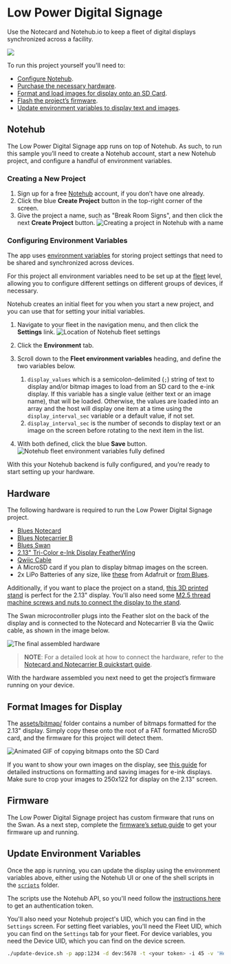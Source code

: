 # Low Power Digital Signage

Use the Notecard and Notehub.io to keep a fleet of digital displays synchronized across a facility.

![](assets/images/nf4.gif)

To run this project yourself you'll need to:

* [Configure Notehub](#notehub).
* [Purchase the necessary hardware](#hardware).
* [Format and load images for display onto an SD Card](#format-images-for-display).
* [Flash the project’s firmware](#firmware).
* [Update environment variables to display text and images](#update-environment-variables).

## Notehub

The Low Power Digital Signage app runs on top of Notehub. As such, to run this sample you’ll need to create a Notehub account, start a new Notehub project, and configure a handful of environment variables.

### Creating a New Project

1. Sign up for a free [Notehub](https://notehub.io) account, if you don’t have one
already.
1. Click the blue **Create Project** button in the top-right corner of the screen.
1. Give the project a name, such as "Break Room Signs", and then click the next
**Create Project** button.
![Creating a project in Notehub with a name](assets/images/notehub-create-project.png)

### Configuring Environment Variables

The app uses [environment variables](https://dev.blues.io/guides-and-tutorials/notecard-guides/understanding-environment-variables/)
for storing project settings that need to be shared and synchronized across
devices.

For this project all environment variables need to be set up at the [fleet](https://dev.blues.io/reference/glossary/#fleet)
level, allowing you to configure different settings on different groups of
devices, if necessary.

Notehub creates an initial fleet for you when you start a new project, and you
can use that for setting your initial variables.

1. Navigate to your fleet in the navigation menu, and then click the **Settings**
link.
![Location of Notehub fleet settings](assets/images/notehub-fleet-settings.png)
1. Click the **Environment** tab.
1. Scroll down to the **Fleet environment variables** heading, and define the
two variables below.
    1. `display_values` which is a semicolon-delimited (`;`) string of text to display and/or bitmap images to load from an SD card to the e-ink display. If this variable has a single value (either text or an image name), that will be loaded. Otherwise, the values are loaded into an array and the host will display one item at a time using the `display_interval_sec` variable or a default value, if not set.
    1. `display_interval_sec` is the number of seconds to display text or an image on the screen before rotating to the next item in the list.

1. With both defined, click the blue **Save** button.
![Notehub fleet environment variables fully defined](assets/images/notehub-env-vars-defined.png)

With this your Notehub backend is fully configured, and you’re ready to start
setting up your hardware.

## Hardware

The following hardware is required to run the Low Power Digital Signage project.

* [Blues Notecard](https://shop.blues.io/collections/notecard)
* [Blues Notecarrier B](https://shop.blues.io/products/carr-b)
* [Blues Swan](https://shop.blues.io/collections/swan/products/swan)
* [2.13" Tri-Color e-Ink Display FeatherWing](https://www.adafruit.com/product/4814)
* [Qwiic Cable](https://www.sparkfun.com/products/14427)
* A MicroSD card if you plan to display bitmap images on the screen.
* 2x LiPo Batteries of any size, like [these](https://www.adafruit.com/product/328) from Adafruit or [from Blues](https://shop.blues.io/collections/accessories).

Additionally, if you want to place the project on a stand, [this 3D printed stand](https://learn.adafruit.com/eink-featherwing-display-stand) is perfect for the 2.13" display. You'll also need some [M2.5 thread machine screws and nuts to connect the display to the stand](https://www.adafruit.com/product/3299).

The Swan microcontroller plugs into the Feather slot on the back of the display and is connected to the Notecard and Notecarrier B via the Qwiic cable, as shown in the image below.

![The final assembled hardware](assets/images/hardware-build.png)

> **NOTE**: For a detailed look at how to connect the hardware, refer to the
[Notecard and Notecarrier B quickstart guide](https://dev.blues.io/quickstart/notecard-quickstart/notecard-and-notecarrier-b/).

With the hardware assembled you next need to get the project’s firmware
running on your device.

## Format Images for Display

The [assets/bitmap/](/assets/bitmaps/) folder contains a number of bitmaps formatted for the 2.13" display. Simply copy these onto the root of a FAT formatted MicroSD card, and the firmware for this project will detect them.

![Animated GIF of copying bitmaps onto the SD Card](assets/images/sdcard.gif)

If you want to show your own images on the display, see [this guide](https://learn.adafruit.com/preparing-graphics-for-e-ink-displays?view=all) for detailed instructions on formatting and saving images for e-ink displays. Make sure to crop your images to 250x122 for display on the 2.13" screen.

## Firmware

The Low Power Digital Signage project has custom firmware that runs on
the Swan. As a next step, complete the [firmware’s setup guide](firmware/)
to get your firmware up and running.

## Update Environment Variables

Once the app is running, you can update the display using the environment variables above, either using the Notehub UI or one of the shell scripts in the [`scripts`](scripts/) folder.

The scripts use the Notehub API, so you'll need follow the [instructions here](https://dev.blues.io/reference/notehub-api/api-introduction/#authentication) to get an authentication token.

You'll also need your Notehub project's UID, which you can find in the `Settings` screen. For setting fleet variables, you'll need the Fleet UID, which you can find on the `Settings` tab for your fleet. For device variables, you need the Device UID, which you can find on the device screen.

```bash
./update-device.sh -p app:1234 -d dev:5678 -t <your token> -i 45 -v 'Hello Notecard!;banner-ad.bmp;bluesio.bmp;Happy Wednesday;notecard_8bit.bmp;bw_logo.bmp;icon.bmp;logo.bmp;notecard.bmp'
````